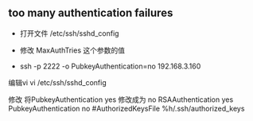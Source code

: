 too  many authentication failures
---- 
- 打开文件 /etc/ssh/sshd_config
- 修改 MaxAuthTries 这个参数的值

- ssh -p 2222 -o PubkeyAuthentication=no 192.168.3.160

编辑vi vi /etc/ssh/sshd_config

修改 将PubkeyAuthentication yes 修改成为 no
RSAAuthentication yes
PubkeyAuthentication no
#AuthorizedKeysFile     %h/.ssh/authorized_keys

